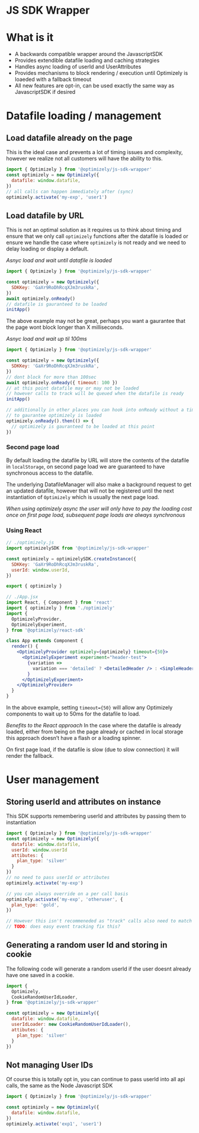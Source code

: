 # JS SDK Wrapper

# What is it

- A backwards compatible wrapper around the JavascriptSDK
- Provides extendible datafile loading and caching strategies
- Handles async loading of userId and UserAttributes
- Provides mechanisms to block rendering / execution until Optimizely is loaeded with a fallback timeout
- All new features are opt-in, can be used exactly the same way as JavascriptSDK if desired


# Datafile loading / management

## Load datafile already on the page

This is the ideal case and prevents a lot of timing issues and complexity, however we realize not all customers will have the ability to this.

```js
import { Optimizely } from '@optimizely/js-sdk-wrapper'
const optimizely = new Optimizely({
  datafile: window.datafile,
})
// all calls can happen immediately after (sync)
optimizely.activate('my-exp', 'user1')
```

## Load datafile by URL

This is not an optimal solution as it requires us to think about timing and ensure that we only call `optimizely` functions after the datafile is loaded or ensure we handle the case where `optimizely` is not ready and we need to delay loading or display a default.

_Asnyc load and wait until datafile is loaded_

```js
import { Optimizely } from '@optimizely/js-sdk-wrapper'

const optimizely = new Optimizely({
  SDKKey: 'GaXr9RoDhRcqXJm3ruskRa',
})
await optimizely.onReady()
// datafile is gauranteed to be loaded
initApp()
```

The above example may not be great, perhaps you want a gaurantee that the page wont block longer than X milliseconds.

_Asnyc load and wait up til 100ms_

```js
import { Optimizely } from '@optimizely/js-sdk-wrapper'

const optimizely = new Optimizely({
  SDKKey: 'GaXr9RoDhRcqXJm3ruskRa',
})
// dont block for more than 100sec
await optimizely.onReady({ timeout: 100 })
// at this point datafile may or may not be loaded
// however calls to track will be queued when the datafile is ready
initApp()

// additionally in other places you can hook into onReady without a timeout
// to gaurantee optimizely is loaded
optimizely.onReady().then(() => {
  // optimizely is gauranteed to be loaded at this point
})
```

### Second page load

By default loading the datafile by URL will store the contents of the datafile in `localStorage`, on second page load we are guaranteed to have synchronous access to the datafile.

The underlying DatafileManager will also make a background request to get an updated datafile, however that will not be registered until the next instantiation of `Optimizely` which is usually the next page load.

_When using optimizely async the user will only have to pay the loading cost once on first page load, subsequent page loads are always synchronous_

### Using React

```js
// ./optimizely.js
import optimizelySDK from '@optimizely/js-sdk-wrapper'

const optimizely = optimizelySDK.createInstance({
  SDKKey: 'GaXr9RoDhRcqXJm3ruskRa',
  userId: window.userId,
})

export { optimizely }
```

```jsx
// ./App.jsx
import React, { Component } from 'react'
import { optimizely } from './optimizely'
import {
  OptimizelyProvider,
  OptimizelyExperiment,
} from '@optimizely/react-sdk'

class App extends Component {
  render() {
    <OptimizelyProvider optimizely={optimizely} timeout={50}>
      <OptimizelyExperiment experiment="header-test">
        {variation =>
          variation === 'detailed' ? <DetailedHeader /> : <SimpleHeader />
        }
      </OptimizelyExperiment>
    </OptimizelyProvider>
  }
}
```

In the above example, setting `timeout={50}` will allow any Optimizely components to wait up to 50ms for the datafile to load.

_Benefits to the React approach_
In the case where the datafile is already loaded, either from being on the page already or cached in local storage this approach doesn’t have a flash or a loading spinner.

On first page load, if the datafile is slow (due to slow connection) it will render the fallback.

# User management

## Storing userId and attributes on instance

This SDK supports remembering userId and attributes by passing them to instantiation

```js
import { Optimizely } from '@optimizely/js-sdk-wrapper'
const optimizely = new Optimizely({
  datafile: window.datafile,
  userId: window.userId
  attibutes: {
    plan_type: 'silver'
  }
})
// no need to pass userId or attributes
optimizely.activate('my-exp')

// you can always override on a per call basis
optimizely.activate('my-exp', 'otheruser', {
  plan_type: 'gold',
})

// However this isn't recommeneded as "track" calls also need to match this
// TODO: does easy event tracking fix this?
```

## Generating a random user Id and storing in cookie

The following code will generate a random userId if the user doesnt already have one saved in a cookie.

```js
import {
  Optimizely,
  CookieRandomUserIdLoader,
} from '@optimizely/js-sdk-wrapper'

const optimizely = new Optimizely({
  datafile: window.datafile,
  userIdLoader: new CookieRandomUserIdLoader(),
  attibutes: {
    plan_type: 'silver'
  }
})
```

## Not managing User IDs

Of course this is totally opt in, you can continue to pass userId into all api calls, the same as the Node Javascript SDK

```js
import { Optimizely } from '@optimizely/js-sdk-wrapper'

const optimizely = new Optimizely({
  datafile: window.datafile,
})
optimizely.activate('exp1', 'user1')
```
